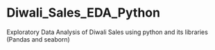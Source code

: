 # Diwali_Sales_EDA_Python
Exploratory Data Analysis of Diwali Sales using python and its libraries (Pandas and seaborn)
